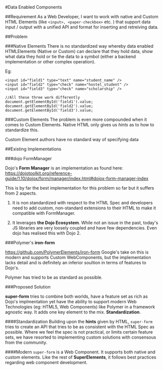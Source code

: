 #Data Enabled Components

##Requirement
As a Web Developer, I want to work with native and Custom HTML Elements (like `<input>, <paper-checkbox>` etc. ) that support data input / output with a unified API and format for inserting and retreiving data.

##Problem

###Native Elements
There is no standardized way whereby data enabled HTMLElements (Native or Custom) can declare that they hold data, show what data they hold or tie the data to a symbol (either a backend implementation or other complex operation).

Eg:
```
<input id="field1" type="text" name="student_name" />
<input id="field2" type="check" name="hostel_student" />
<input id="field3" type="check" name="scholarship" />

//All these three work differently
document.getElementById('field1').value;
document.getElementById('field2').value;
document.getElementById('field3').value;
```
###Custom Elements
The problem is even more compounded when it comes to Custom Elements. Native HTML only gives us *hints* as to how to standardize this. 

Custom Element authors have no standard way of specifying data

##Existing Implementations

###dojo FormManager

Dojo's **Form Manager** is an implementation as found here: https://dojotoolkit.org/reference-guide/1.10/dojox/form/manager/index.html#dojox-form-manager-index

This is by far the best implementation for this problem so far but it suffers from 2 aspects.

1. It is non standardized with respect to the HTML Spec and developers need to add custom, non-standard extensions to their HTML to make it compatible with FormManager.

2. It leverages **the Dojo Ecosystem**. While not an issue in the past, today's JS libraries are very loosely coupled and have few dependencies. Even dojo has realised this with Dojo 2.   

###Polymer's **iron-form** 

https://github.com/PolymerElements/iron-form
Google's take on this is modern and supports Custom WebComponents, but the implementation lacks detail and is definitely an inferior soultion in terms of features to Dojo's.

Polymer has tried to be as standard as possible.

###Proposed Solution

**super-form** tries to combine both worlds, have a feature set as rich as Dojo's implmentation yet have the ability to support modern Web Technologies (eg: HTML5, Web Components) like Polymer in a framework agnostic way. It adds one key element to the mix. **Standardization**.

####Standardization
Building upon the **hints** given by HTML, `super-form` tries to create an API that tries to be as consistent with the HTML Spec as possible. Where we feel the spec is not practical, or limits certain feature sets, we have resorted to implementing custom solutions with consensous from the community.

####Modern
`super-form` is a Web Component. It supports both native and custom elements. Like the rest of **SuperElements**, it follows best practices regarding web component development.


